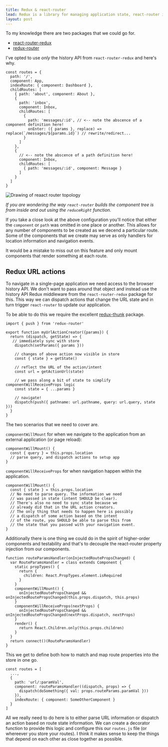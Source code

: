 ```yaml
---
title: Redux & react-router
lead: Redux is a library for managing application state, react-router is a library for building single-page applications in React.js when you try to combine these you may run into problems. I've outlined what those are and how I've chosen to deal with them here.
layout: post
---
```


To my knowledge there are two packages that we could go for.

* [react-router-redux](https://github.com/reactjs/react-router-redux)
* [redux-router](https://github.com/acdlite/redux-router)

I've opted to use *only* the history API from `react-router-redux` and here's why.

~~~
const routes = {
  path: '/',
  component: App,
  indexRoute: { component: Dashboard },
  childRoutes: [
    { path: 'about', component: About },
    {
      path: 'inbox',
      component: Inbox,
      childRoutes: [
        { 
          path: 'messages/:id', // <-- note the abscence of a component definition here!
          onEnter: ({ params }, replace) => replace(`/messages/${params.id}`) // rewrite/redirect...
        } 
      ]
    },
    {
      // <-- note the abscence of a path definition here!
      component: Inbox,
      childRoutes: [
        { path: 'messages/:id', component: Message }
      ]
    }
  ]
}
~~~

<img src="https://docs.google.com/drawings/d/1-mDHl_SZsvfXZC52cCcV8a2Qv33u9DQj-VO3H1vMr80/pub?w=960&amp;h=720" class="img-responsive" title="Drawing of reaact router topology" />

_If you are wondering the way `react-router` builds the component tree is from inside and out using the `reduceRight` function._

If you take a close look at the above configuration you'll notice that either the `component` or `path` was omitted in one place or another. This allows for any number of components to be created as we decend a particular route. Some of the components that we create may serve as only handlers for location information and navigation events.

It would be a mistake to miss out on this feature and only mount components that render something at each route.

## Redux URL actions

To navigate in a single-page application we need access to the browser history API. We don't want to pass around that object and instead use the history API Redux middleware from the `react-router-redux` package for this. This way we can dispatch actions that change the URL state and in turn trigger `react-router` to update our application.

To be able to do this we require the excellent [redux-thunk](https://github.com/gaearon/redux-thunk) package.

~~~
import { push } from 'redux-router'

export function myUrlActionCreator({params}) {
  return (dispatch, getState) => {
   // immediately sync with store
    dispatch(setParams({ params }))
    
    // changes of above action now visible in store
    const { state } = getState() 
    
    // reflect the URL of the action/intent
    const url = getActionUrl(state)
    
    // we pass along a bit of state to simplify componentWillReceiveProps logic
    const state = { ...params } 
    
    // navigate!
    dispatch(push({ pathname: url.pathname, query: url.query, state }))
  }
}
~~~

The two scenarios that we need to cover are.

`componentWillMount` for when we navigate to the application from an external application (or page reload):

~~~
componentWillMount() {
  const { query } = this.props.location
  // parse query, and dispatch actions to setup app
}
~~~

`componentWillReceiveProps` for when navigation happen within the application.

~~~
componentWillMount() {
  const { state } = this.props.location
  // No need to parse query. The information we need 
  // was passed in state (intent SHOULD be clear).
  // There's also no need to sync state because we 
  // already did that in the URL action creators.
  // The only thing that needs to happen here is possibly 
  // a dispatch of some action based on the intent
  // of the route, you SHOULD be able to parse this from 
  // the state that you passed with your navigation event.
}
~~~

Additionally there is one thing we could do in the spirit of higher-order components and testability and that's to decouple the react-router property injection from our components.

~~~
function routeParamsHandler(onInjectedRoutePropsChanged) {
  var RouteParamsHandler = class extends Component {
    static propTypes() {
      return {
        children: React.PropTypes.element.isRequired
      }
    }
    componentWillMount() {
      onInjectedRoutePropsChanged && onInjectedRoutePropsChanged(this.props.dispatch, this.props)
    }
    componentWillReceiveProps(nextProps) {
      onInjectedRoutePropsChanged && onInjectedRoutePropsChanged(nextProps.dispatch, nextProps)
    }
    render() {
      return React.Children.only(this.props.children)
    }
  }
  return connect()(RouteParamsHandler)
}
~~~

This we get to define both how to match and map route properties into the store in one go.

~~~
const routes = [
  ...,
  {
    path: 'url/:paramVal',
    component: routeParamsHandler((dispatch, props) => {
      dispatch(doSomething({ val: props.routeParams.paramVal }))
    }),
    indexRoute: { component: SomeOtherComponent }
  }
]
~~~

All we really need to do here is to either parse URL information or dispatch an action based on route state information. We can create a decorator function to provide this logic and configure this our `routes.js` file (or whereever you store your routes). I think it makes sense to keep the things that depend on each other as close together as possible.

